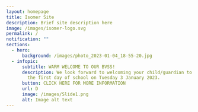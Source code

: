 ```yaml
---
layout: homepage
title: Isomer Site
description: Brief site description here
image: /images/isomer-logo.svg
permalink: /
notification: ""
sections:
  - hero:
      background: /images/photo_2023-01-04_18-55-20.jpg
  - infopic:
      subtitle: WARM WELCOME TO OUR BVSS!
      description: We look forward to welcoming your child/guardian to our school on
        the first day of school on Tuesday 3 January 2023.
      button: CLICK HERE FOR MORE INFORMATION
      url: D
      image: /images/Slide1.png
      alt: Image alt text
---
```

